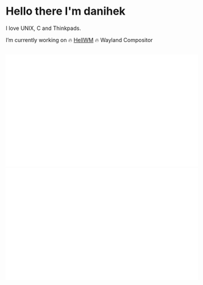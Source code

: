 # Hello there I'm danihek

I love UNIX, C and Thinkpads.

I’m currently working on 🔥 [HellWM](https://github.com/HellSoftware/HellWM) 🔥 Wayland Compositor

## 
![](https://raw.githubusercontent.com/danihek/github-stats/master/generated/overview.svg#gh-dark-mode-only)
![](https://raw.githubusercontent.com/danihek/github-stats/master/generated/languages.svg#gh-dark-mode-only)
